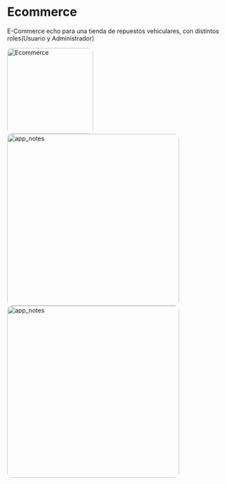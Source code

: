 # Ecommerce

E-Commerce echo para una tienda de repuestos vehiculares, con distintos roles(Usuario y Administrador) 
<div align="start">
  <img src="https://github.com/user-attachments/assets/dd27ce6f-71a8-4f02-baf7-a887d266d5fa" alt="Ecommerce" width="200" style="border-radius: 10px;"/>
  <img src="https://github.com/user-attachments/assets/9e363ffb-6d03-4ab0-a94f-b729bda868ba" alt="app_notes" width="400" style="border-radius: 10px;"/>
  <img src="https://github.com/user-attachments/assets/396136cf-7c4b-4435-8918-f3689bc787a0" alt="app_notes" width="400" style="border-radius: 10px;"/>
</div>
